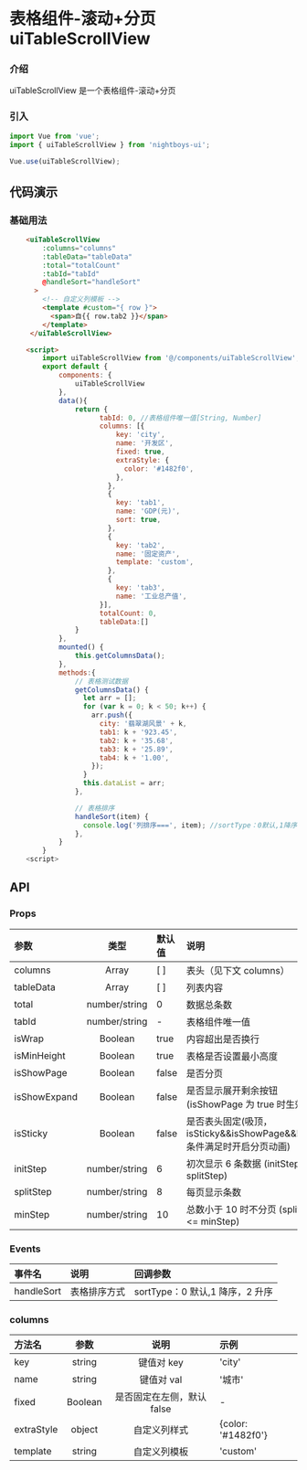 # 表格组件-滚动+分页 uiTableScrollView

### 介绍

uiTableScrollView 是一个表格组件-滚动+分页

### 引入

```js
import Vue from 'vue';
import { uiTableScrollView } from 'nightboys-ui';

Vue.use(uiTableScrollView);
```

## 代码演示

### 基础用法

```html
    <uiTableScrollView
        :columns="columns"
        :tableData="tableData"
        :total="totalCount"
        :tabId="tabId"
        @handleSort="handleSort"
      >
        <!-- 自定义列模板 -->
        <template #custom="{ row }">
          <span>自{{ row.tab2 }}</span>
        </template>
     </uiTableScrollView>

    <script>
    	import uiTableScrollView from '@/components/uiTableScrollView';
    	export default {
      		components: {
        		uiTableScrollView
      		},
    		data(){
    			return {
    				  tabId: 0, //表格组件唯一值[String, Number]
    				  columns: [{
    			          key: 'city',
    			          name: '开发区',
    			          fixed: true,
    			          extraStyle: {
    			            color: '#1482f0',
    			          },
    			        },
    			        {
    			          key: 'tab1',
    			          name: 'GDP(元)',
    			          sort: true,
    			        },
    			        {
    			          key: 'tab2',
    			          name: '固定资产',
    			          template: 'custom',
    			        },
    			        {
    			          key: 'tab3',
    			          name: '工业总产值',
    			      }],
    				  totalCount: 0,
    				  tableData:[]
    			}
    		},
    		mounted() {
    		    this.getColumnsData();
    		},
    		methods:{
    			// 表格测试数据
    		    getColumnsData() {
    		      let arr = [];
    		      for (var k = 0; k < 50; k++) {
    		        arr.push({
    		          city: '翡翠湖风景' + k,
    		          tab1: k + '923.45',
    		          tab2: k + '35.68',
    		          tab3: k + '25.89',
    		          tab4: k + '1.00',
    		        });
    		      }
    		      this.dataList = arr;
    		    },

    			// 表格排序
    		    handleSort(item) {
    		      console.log('列排序===', item); //sortType：0默认,1降序，2升序
    		    },
    		}
    	}
    <script>
```

## API

### Props

| 参数         |     类型      | 默认值 | 说明                                                                     |
| :----------- | :-----------: | :----- | :----------------------------------------------------------------------- |
| columns      |     Array     | [ ]    | 表头（见下文 columns）                                                   |
| tableData    |     Array     | [ ]    | 列表内容                                                                 |
| total        | number/string | 0      | 数据总条数                                                               |
| tabId        | number/string | -      | 表格组件唯一值                                                           |
| isWrap       |    Boolean    | true   | 内容超出是否换行                                                         |
| isMinHeight  |    Boolean    | true   | 表格是否设置最小高度                                                     |
| isShowPage   |    Boolean    | false  | 是否分页                                                                 |
| isShowExpand |    Boolean    | false  | 是否显示展开剩余按钮(isShowPage 为 true 时生效)                          |
| isSticky     |    Boolean    | false  | 是否表头固定(吸顶，isSticky&&isShowPage&&!isWrap 条件满足时开启分页动画) |
| initStep     | number/string | 6      | 初次显示 6 条数据 (initStep <= splitStep)                                |
| splitStep    | number/string | 8      | 每页显示条数                                                             |
| minStep      | number/string | 10     | 总数小于 10 时不分页 (splitStep <= minStep)                              |

### Events

| 事件名     | 说明         | 回调参数                        |
| :--------- | :----------- | :------------------------------ |
| handleSort | 表格排序方式 | sortType：0 默认,1 降序，2 升序 |

### columns

| 方法名     |  参数   |            说明            | 示例               |
| :--------- | :-----: | :------------------------: | :----------------- |
| key        | string  |         键值对 key         | 'city'             |
| name       | string  |         键值对 val         | '城市'             |
| fixed      | Boolean | 是否固定在左侧，默认 false | -                  |
| extraStyle | object  |        自定义列样式        | {color: '#1482f0'} |
| template   | string  |        自定义列模板        | 'custom'           |
